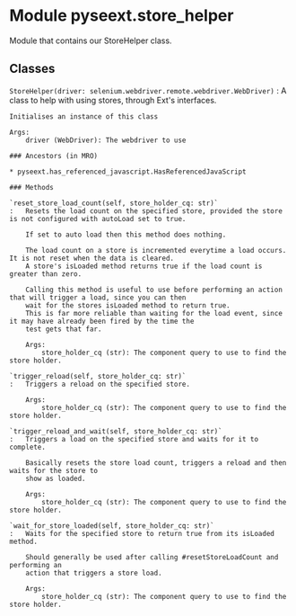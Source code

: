 Module pyseext.store_helper
===========================
Module that contains our StoreHelper class.

Classes
-------

`StoreHelper(driver: selenium.webdriver.remote.webdriver.WebDriver)`
:   A class to help with using stores, through Ext's interfaces.
        
    
    Initialises an instance of this class
    
    Args:
        driver (WebDriver): The webdriver to use

    ### Ancestors (in MRO)

    * pyseext.has_referenced_javascript.HasReferencedJavaScript

    ### Methods

    `reset_store_load_count(self, store_holder_cq: str)`
    :   Resets the load count on the specified store, provided the store is not configured with autoLoad set to true.
        
        If set to auto load then this method does nothing.
        
        The load count on a store is incremented everytime a load occurs. It is not reset when the data is cleared.
        A store's isLoaded method returns true if the load count is greater than zero.
        
        Calling this method is useful to use before performing an action that will trigger a load, since you can then
        wait for the stores isLoaded method to return true.
        This is far more reliable than waiting for the load event, since it may have already been fired by the time the
        test gets that far.
        
        Args:
            store_holder_cq (str): The component query to use to find the store holder.

    `trigger_reload(self, store_holder_cq: str)`
    :   Triggers a reload on the specified store.
        
        Args:
            store_holder_cq (str): The component query to use to find the store holder.

    `trigger_reload_and_wait(self, store_holder_cq: str)`
    :   Triggers a load on the specified store and waits for it to complete.
        
        Basically resets the store load count, triggers a reload and then waits for the store to
        show as loaded.
        
        Args:
            store_holder_cq (str): The component query to use to find the store holder.

    `wait_for_store_loaded(self, store_holder_cq: str)`
    :   Waits for the specified store to return true from its isLoaded method.
        
        Should generally be used after calling #resetStoreLoadCount and performing an
        action that triggers a store load.
        
        Args:
            store_holder_cq (str): The component query to use to find the store holder.